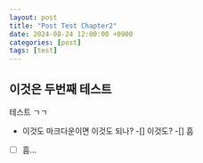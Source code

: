 ```yaml
---
layout: post
title: "Post Test Chapter2"
date: 2024-08-24 12:00:00 +0900
categories: [post]
tags: [test]
---
```


## 이것은 두번째 테스트

테스트 ㄱㄱ

- 이것도 마크다운이면 이것도 되나?
-[] 이것도?
-[] 흠
-[ ] 흠...